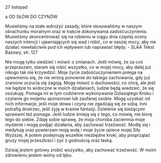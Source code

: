 27 listopad

a
OD SŁÓW DO CZYNÓW

Musieliśmy na stałe wdrożyć zasady, które stosowaliśmy w naszym obrachunku moralnym oraz w trakcie dokonywania zadośćuczynienia. Musieliśmy skoncentrować się na robieniu w ciągu dnia częstej oceny naszych intencji i ujawniających się wad i robić, co w naszej mocy, aby nie działać niewłaściwie pod ich wpływem lub naprawiać błędy. - SLAA Tekst Bazowy, str. 127

 Nie mogę tylko siedzieć i mówić o zmianach. Jeśli mówię, że za coś przepraszam, staram się robić wszystko, co w mojej mocy, aby dalej już nikogo tak nie krzywdzić. Moje życie zadośćuczynieniem polega na upewnieniu się, że nie wrócę ponownie do takiego zachowania, gdy już zranione uczucia się zagoją. Mogę mówić o duchowości, co chcę, ale jeśli nie będzie to widoczne w moich działaniach, ludzie będą wiedzieć, że się oszukuję. Pomaga mi w tym codzienne wykonywanie Dziesiątego Kroku i czytanie go mojemu sponsorowi lub zaufanej osobie. Mogę uzyskać od nich informacje, jeśli moje słowa i czyny nie zgadzają się ze sobą. Inni potrafią dostrzec, jeśli żyję w krainie fantazji. Dzielenie się bieżącymi sprawami też pomaga. Jeśli ludzie śmieją się z tego, co mówię, nie biorę tego do siebie. Zdaję sobie sprawę, że moja choroba zaciemnia moje myślenie i mogę podjąć działania, aby zachować trzeźwość. Modlę się i medytuję oraz powierzam moją wolę i moje życie opiece mojej Siły Wyższej. A potem podejmuję wszelkie niezbędne kroki, aby posprzątać gruzy mojej przeszłości i żyć z godnością oraz łaską.

 Dzisiaj jestem gotowy zrobić wszystko, aby zachować trzeźwość. W moim zdrowieniu jestem wolny od lęku.
